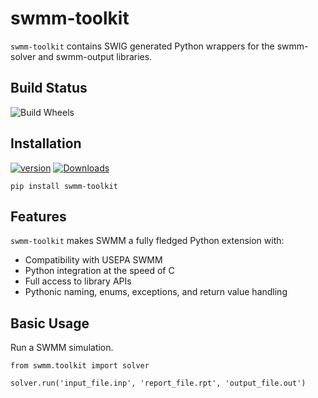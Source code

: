 # swmm-toolkit

`swmm-toolkit` contains SWIG generated Python wrappers for the swmm-solver and swmm-output libraries. 


## Build Status

![Build Wheels](https://github.com/SWMM-Project/swmm-python/workflows/Build%20Wheels/badge.svg)


## Installation

[![version](https://img.shields.io/pypi/v/swmm-toolkit.svg?maxAge=3600)](https://pypi.org/project/swmm-toolkit/) [![Downloads](https://pepy.tech/badge/swmm-toolkit)](https://pepy.tech/project/swmm-toolkit)

  ``pip install swmm-toolkit``


## Features

`swmm-toolkit` makes SWMM a fully fledged Python extension with:  
 - Compatibility with USEPA SWMM
 - Python integration at the speed of C
 - Full access to library APIs
 - Pythonic naming, enums, exceptions, and return value handling 
 
 
## Basic Usage

Run a SWMM simulation. 
```
from swmm.toolkit import solver

solver.run('input_file.inp', 'report_file.rpt', 'output_file.out')
```
